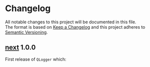 # Changelog

All notable changes to this project will be documented in this file.  
The format is based on [Keep a Changelog] and this project adheres to [Semantic Versioning].

## [next] 1.0.0
First release of `QLogger` which: 

<!-- Links -->
[keep a changelog]: https://keepachangelog.com/en/1.0.0/
[semantic versioning]: https://semver.org/spec/v2.0.0.html

<!-- Versions -->
[next]: https://github.com/legerch/QLogger/compare/1.0.0...dev
[1.0.0]: https://github.com/legerch/QLogger/releases/tag/1.0.0
